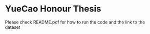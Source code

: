 # YueCao Honour Thesis
 
Please check README.pdf for how to run the code and the link to the dataset 
